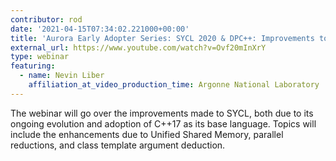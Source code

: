 ```yaml
---
contributor: rod
date: '2021-04-15T07:34:02.221000+00:00'
title: 'Aurora Early Adopter Series: SYCL 2020 & DPC++: Improvements to the SYCL Programming Model'
external_url: https://www.youtube.com/watch?v=Ovf20mInXrY
type: webinar
featuring: 
  - name: Nevin Liber
    affiliation_at_video_production_time: Argonne National Laboratory
---
```


The webinar will go over the improvements made to SYCL, both due to its ongoing evolution and adoption of C++17 as its
base language. Topics will include the enhancements due to Unified Shared Memory, parallel reductions, and class
template argument deduction.
